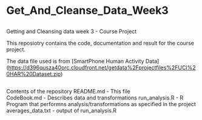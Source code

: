 # Get_And_Cleanse_Data_Week3
##  
Getting and Cleansing data week 3 - Course Project

This reposiotry contains the code, documentation and result for the course project.

The data file used is from [SmartPhone Human Activity Data] (https://d396qusza40orc.cloudfront.net/getdata%2Fprojectfiles%2FUCI%20HAR%20Dataset.zip)

##
Contents of the repository
README.md - This file <br>
CodeBook.md - Describes data and transformations <bd>
run_analysis.R - R Program that performns analysis/transformations as specified in the project <br>
averages_data.txt - output of run_analysis.R <br>

